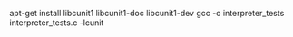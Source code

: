 apt-get install libcunit1 libcunit1-doc libcunit1-dev
gcc -o interpreter_tests interpreter_tests.c -lcunit
